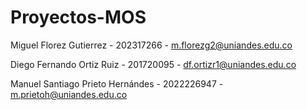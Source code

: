 # Proyectos-MOS

Miguel Florez Gutierrez - 202317266 - m.florezg2@uniandes.edu.co

Diego Fernando Ortiz Ruiz - 201720095 - df.ortizr1@uniandes.edu.co

Manuel Santiago Prieto Hernándes - 2022226947 - m.prietoh@uniandes.edu.co
